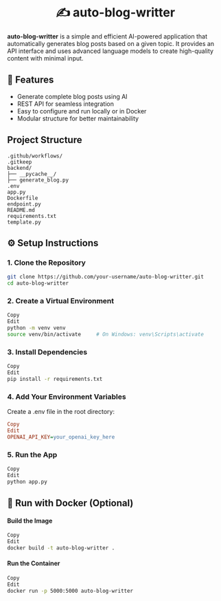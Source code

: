 <h1 align="center">✍️ auto-blog-writter</h1>

**auto-blog-writter** is a simple and efficient AI-powered application that automatically generates blog posts based on a given topic. It provides an API interface and uses advanced language models to create high-quality content with minimal input.


## 📌 Features

- Generate complete blog posts using AI
- REST API for seamless integration
- Easy to configure and run locally or in Docker
- Modular structure for better maintainability


## Project Structure

    .github/workflows/
    .gitkeep
    backend/
    ├── __pycache__/
    ├── generate_blog.py
    .env
    app.py
    Dockerfile
    endpoint.py
    README.md
    requirements.txt
    template.py


## ⚙️ Setup Instructions

### 1. Clone the Repository

```bash
git clone https://github.com/your-username/auto-blog-writter.git
cd auto-blog-writter
```

### 2. Create a Virtual Environment
```bash
Copy
Edit
python -m venv venv
source venv/bin/activate     # On Windows: venv\Scripts\activate
```
### 3. Install Dependencies
```bash
Copy
Edit
pip install -r requirements.txt
```

### 4. Add Your Environment Variables
Create a .env file in the root directory:

```ini
Copy
Edit
OPENAI_API_KEY=your_openai_key_here
```

### 5. Run the App
```bash
Copy
Edit
python app.py
```

## 🐳 Run with Docker (Optional)
#### Build the Image
```bash
Copy
Edit
docker build -t auto-blog-writter .
```
#### Run the Container
```bash
Copy
Edit
docker run -p 5000:5000 auto-blog-writter
```


